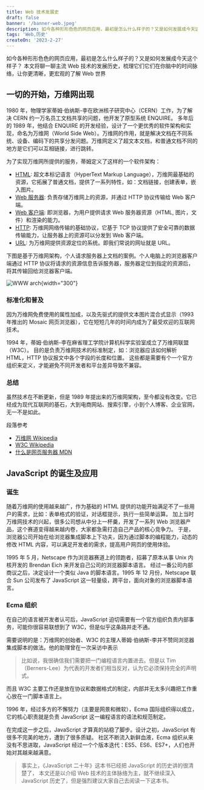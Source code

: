 ```yaml
---
title: Web 技术发展史
draft: false
banner: '/banner-web.jpeg'
description: 如今各种形形色色的网页应用，最初是怎么什么样子的？又是如何发展成今天这个样子？本文将聊一聊主流 Web 技术的发展历史，梳理它们它们在你脑中的时间脉络，让你更清晰，更宏观的了解 Web 世界
tags: 'Web,历史'
createOn: '2023-2-27'
---
```


如今各种形形色色的网页应用，最初是怎么什么样子的？又是如何发展成今天这个样子？
本文将聊一聊主流 Web 技术的发展历史，梳理它们它们在你脑中的时间脉络，让你更清晰，更宏观的了解 Web 世界

## 一切的开始，万维网出现

1980 年，物理学家蒂姆·伯纳斯-李在欧洲核子研究中心（CERN）工作，为了解决 CERN 约一万名员工文档共享的问题，他开发了原型系统 ENQUIRE。
多年后的 1989 年，他结合 ENQUIRE 的开发经验，设计了一个更优秀的软件架构和实现，命名为万维网（World Side Web）。万维网的作用，就是解决文档在不同系统、设备、编码下的共享分发问题。万维网定义了超文本文档，和普通文档不同的地方是它们可以互相链接，进行跳转。

为了实现万维网所提供的服务，蒂姆定义了这样的一个软件架构：

- [HTML](https://zh.wikipedia.org/zh-hans/HTML): 超文本标记语言（HyperText Markup Language），万维网最基础的资源，它拓展了普通文档，提供了一系列特性，如：文档链接，创建表单，嵌入图片。
- [Web 服务器](https://developer.mozilla.org/zh-CN/docs/Learn/Common_questions/Web_mechanics/What_is_a_web_server):
  负责存储万维网上的资源，并通过 HTTP 协议传输给 Web 客户端。
- [Web 客户端](https://zh.wikipedia.org/wiki/网页浏览器):
  即浏览器，为用户提供请求 Web 服务器资源（HTML, 图片，文件）和渲染的能力。
- [HTTP](https://zh.wikipedia.org/zh-hans/HTTP):
  万维网网络传输的基础协议，它基于 TCP 协议提供了安全可靠的数据传输能力，让服务器上的资源可以分发到 Web 客户端。
- [URL](https://zh.wikipedia.org/zh-hans/URL):
  为万维网提供资源定位的系统。即我们常说的网址就是 URL。

下图是基于万维网架构，个人请求服务器上文档的案例。个人电脑上的浏览器客户端通过 HTTP 协议将请求的资源信息告诉服务器，服务器定位到指定的资源后，将其传输回给浏览器客户端。

![WWW arch](/www-arch.png){width="300"}

### 标准化和普及

因为万维网免费使用的属性加成，以及先驱式的提供文本图片混合式显示（1993 年推出的 Mosaic 网页浏览器），它在短短几年的时间内成为了最受欢迎的互联网技术。

1994 年，蒂姆·伯纳斯-李在麻省理工学院计算机科学实验室成立了万维网联盟（W3C）。
目的是负责万维网技术的标准制定，如：浏览器应该如何解析 HTML，HTTP 协议报文中各个字段的长度和位置。
这些都是需要有个一个官方组织来定义，才能避免不同开发者和平台差异导致不兼容。

### 总结
虽然技术在不断更新，但是 1989 年提出来的万维网架构，至今都没有改变。它已经成为现代互联网的基石，大到电商网站、搜索引擎，小到个人博客、企业官网，无一不是如此。

段落参考

- [万维网 Wikipedia](https://zh.wikipedia.org/wiki/%E4%B8%87%E7%BB%B4%E7%BD%91)
- [W3C Wikipedia](https://zh.wikipedia.org/wiki/W3C)
- [什么是网页服务器 MDN](https://developer.mozilla.org/zh-CN/docs/Learn/Common_questions/Web_mechanics/What_is_a_web_server)


## JavaScript 的诞生及应用

### 诞生

随着万维网的使用越来越广，作为基础的 HTML 提供的功能开始满足不了一些用户的需求，比如：表单格式的验证，对话框提示，执行一些简单运算。
加上当时万维网技术的兴起，很多公司想从中分上一杯羹，开发了一系列 Web 浏览器产品，这个赛道变得越来越内卷，大家都急需打造自己产品的核心竞争力。
于是，浏览器公司开始在给浏览器集成脚本上下功夫，因为通过脚本的编程能力，动态的修改 HTML 内容，可以满足开发者的需求，提高用户网页的使用体验。

1995 年 5 月，Netscape 作为浏览器赛道上的领跑者，招募了原本从事 Unix 内核开发的 Brendan Eich 来开发自己公司的浏览器脚本语言。
经过一番公司内部商议之后，决定设计一个类似 Java 的脚本语言。1995 年 12 月份，Netscape 联合 Sun 公司发布了 JavaScript 这一轻量级，跨平台，面向对象的浏览器脚本语言。

### Ecma 组织

在自己的语言被开发者认可后，JavaScript 迫切需要有一个官方组织负责内部事务，可能你很容易联想到了 W3C，但是似乎这条路并走不通。

需要说明的是：万维网的创始者、W3C 的主理人蒂姆·伯纳斯-李并不赞同浏览器集成脚本的做法。他的助理曾在一次采访中表示

> 比如说，我很确信我们需要把一门编程语言内置进去。但是以 Tim（Berners-Lee）为代表的开发者们相当反对，认为它必须保持完全的声明式。

而且 W3C 主要工作还是放在协议和数据格式的制定，内部并无太多兴趣把工作重心放在一门脚本语言上。

1996 年，经过多方的不懈努力（主要是网景和微软），Ecma 国际组织得以成立，它的核心职责就是负责 JavaScript 这一编程语言的语法和规范制定。

在完成这一步之后，JavaScript 才算真的站稳了脚步。设计之初，JavaScript 有很多不完美的地方，遭到了很多质疑。
社区不断流入新鲜血液，Ecma 组织从来没有不思进取，JavaScript 经过一个个版本迭代：ES5、ES6、ES7+，人们也开始对其越来越满意。

> 事实上，《JavaScript 二十年》这本书已经把 JavaScript 的历史讲的很清楚了，
> 本文还是以介绍 Web 技术的主体脉络为主，就不继续深入 JavaScript 历史了，但是强烈建议大家自己去阅读一下这本书。

